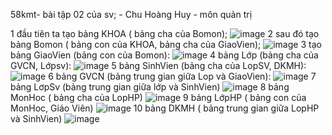  58kmt-
bài tập 02 của sv; - Chu Hoàng Huy - môn quản trị 

1 đầu tiên ta tạo bảng KHOA ( bảng cha của Bomon); ![image](https://github.com/user-attachments/assets/a614f8d1-ae8a-4ddd-81cd-7945b1aa87d2)
2 sau đó tạo bảng Bomon ( bảng con của KHOA, bảng cha của GiaoVien);  ![image](https://github.com/user-attachments/assets/b26a90ae-b28a-4d75-8fe6-f8847c720a04)
3 tạo bảng GiaoVien (bảng con của Bomon):  ![image](https://github.com/user-attachments/assets/3da8cee3-2cbc-4fd9-8efb-2eece068a8c0)
4 bảng Lớp (bảng cha của GVCN, Lớpsv):  ![image](https://github.com/user-attachments/assets/cfa0ca73-90f5-4c13-a400-213a9e86a970)
5 bảng SinhVien (bảng cha của LopSV, DKMH): ![image](https://github.com/user-attachments/assets/f0ac6ec3-1323-4033-a9ac-912182ae7a85)
6 bảng GVCN (bảng trung gian giữa Lop và GiaoVien): ![image](https://github.com/user-attachments/assets/b8366ac1-115d-4f30-bdb0-504e980e604b)
7 bảng LơpSv (bảng trung gian giữa lớp và SinhVien) ![image](https://github.com/user-attachments/assets/83174bfc-b0d0-4951-a177-10d105782793)
8 bảng MonHoc ( bảng cha của LopHP) ![image](https://github.com/user-attachments/assets/8058581e-0417-45e7-8979-4b7befe3b1bc)
9 bảng LớpHP ( bảng con của MonHoc, Giáo Viên) ![image](https://github.com/user-attachments/assets/2433e4ba-633e-4a08-8831-82894fb13120)
10 bảng DKMH ( bảng trung gian giữa LopHP và SinhVien) ![image](https://github.com/user-attachments/assets/b0343123-c821-486a-9e34-f73ded0c875f)









